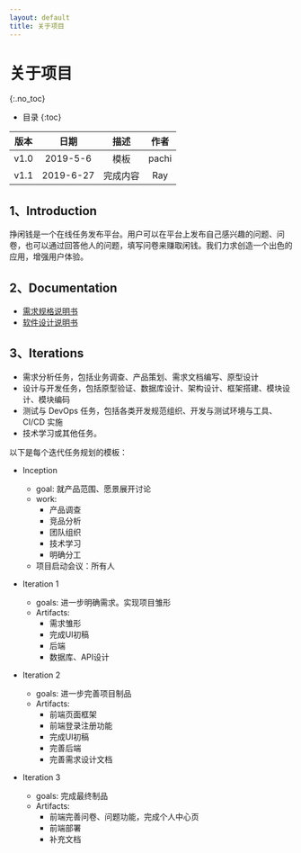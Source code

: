 ```yaml
---
layout: default
title: 关于项目
---
```


# 关于项目
{:.no_toc}

* 目录
{:toc}

| 版本 |   日期    |   描述   | 作者  |
| :--: | :-------: | :------: | :---: |
| v1.0 | 2019-5-6  |   模板   | pachi |
| v1.1 | 2019-6-27 | 完成内容 |  Ray  |

## 1、Introduction

挣闲钱是一个在线任务发布平台。用户可以在平台上发布自己感兴趣的问题、问卷，也可以通过回答他人的问题，填写问卷来赚取闲钱。我们力求创造一个出色的应用，增强用户体验。

## 2、Documentation

* [需求规格说明书](software-requirement.md)
* [软件设计说明书](07-designs)

## 3、Iterations


* 需求分析任务，包括业务调查、产品策划、需求文档编写、原型设计
* 设计与开发任务，包括原型验证、数据库设计、架构设计、框架搭建、模块设计、模块编码
* 测试与 DevOps 任务，包括各类开发规范组织、开发与测试环境与工具、CI/CD 实施
* 技术学习或其他任务。

以下是每个迭代任务规划的模板：

* Inception
    - goal: 就产品范围、愿景展开讨论
    - work:
        - 产品调查
        - 竞品分析
        - 团队组织
        - 技术学习
        - 明确分工
    - 项目启动会议：所有人

* Iteration 1 
    - goals: 进一步明确需求。实现项目雏形
    - Artifacts:
        - 需求雏形
        - 完成UI初稿
        - 后端
        - 数据库、API设计

* Iteration 2
    - goals: 进一步完善项目制品
    - Artifacts:
        - 前端页面框架
        - 前端登录注册功能
        - 完成UI初稿
        - 完善后端
        - 完善需求设计文档

* Iteration 3 
    - goals: 完成最终制品
     - Artifacts:
        - 前端完善问卷、问题功能，完成个人中心页
        - 前端部署
        - 补充文档
